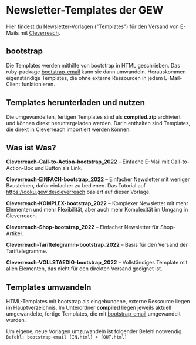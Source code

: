 # Newsletter-Templates der GEW
Hier findest du Newsletter-Vorlagen ("Templates") für den Versand von E-Mails mit [Cleverreach](https://www.cleverreach.de).

## bootstrap
Die Templates werden mithilfe von bootstrap in HTML geschrieben. Das ruby-package [bootstrap-email](https://github.com/bootstrap-email/bootstrap-email) kann sie dann umwandeln. Herauskommen eigenständige Templates, die ohne externe Ressourcen in jedem E-Mail-Client funktionieren.

## Templates herunterladen und nutzen
Die umgewandelten, fertigen Templates sind als **compiled.zip** archiviert und können direkt heruntergeladen werden. Darin enthalten sind Templates, die direkt in Cleverreach importiert werden können.

## Was ist Was?
**Cleverreach-Call-to-Action-bootstrap_2022** – Einfache E-Mail mit Call-to-Action-Box und Button als Link.

**Cleverreach-EINFACH-bootstrap_2022** – Einfacher Newsletter mit weniger Bausteinen, dafür einfacher zu bedienen. Das Tutorial auf https://doku.gew.de/cleverreach basiert auf dieser Vorlage.

**Cleverreach-KOMPLEX-bootstrap_2022** – Komplexer Newsletter mit mehr Elementen und mehr Flexibilität, aber auch mehr Komplexität im Umgang in Cleverreach.

**Cleverreach-Shop-bootstrap_2022** – Einfacher Newsletter für Shop-Artikel.

**Cleverreach-Tariftelegramm-bootstrap_2022** – Basis für den Versand der Tariftelegramme.

**Cleverreach-VOLLSTAEDIG-bootstrap_2022** – Vollständiges Template mit allen Elementen, das nicht für den direkten Versand geeignet ist.

## Templates umwandeln
HTML-Templates mit bootstrap als eingebundene, externe Ressource liegen im Hauptverzeichnis. Im Unterordner **compiled** liegen jeweils aktuell umgewandelte, fertige Templates, die mit [bootstrap-email](https://github.com/bootstrap-email/bootstrap-email) umgewandelt wurden.

Um eigene, neue Vorlagen umzuwandeln ist folgender Befehl notwendig
`Befehl: bootstrap-email [IN.html] > [OUT.html]`
